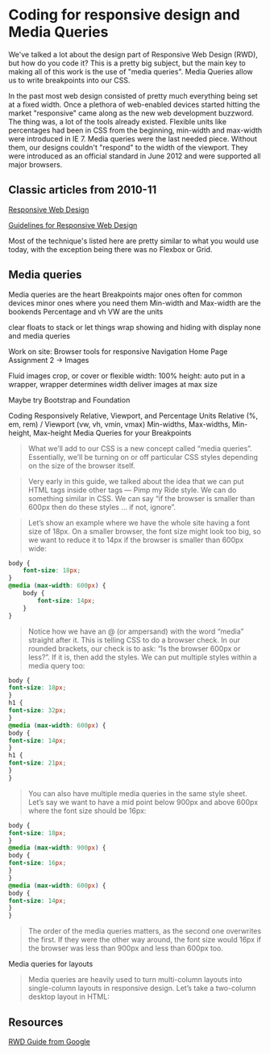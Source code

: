 # Coding for responsive design and Media Queries

We've talked a lot about the design part of Responsive Web Design (RWD), but how do you code it? This is a pretty big subject, but the main key to making all of this work is the use of "media queries". Media Queries allow us to write breakpoints into our CSS. 

In the past most web design consisted of pretty much everything being set at a fixed width. Once a plethora of web-enabled devices started hitting the market  "responsive" came along as the new web development buzzword. The thing was, a lot of the tools already existed. Flexible units like percentages had been in CSS from the beginning, min-width and max-width were introduced in IE 7. Media queries were the last needed piece. Without them, our designs couldn't "respond" to the width of the viewport. They were introduced as an official standard in June 2012 and were supported all major browsers. 

## Classic articles from 2010-11

[Responsive Web Design](https://alistapart.com/article/responsive-web-design)

[Guidelines for Responsive Web Design](https://www.smashingmagazine.com/2011/01/guidelines-for-responsive-web-design/)

Most of the technique's listed here are pretty similar to what you would use today, with the exception being there was no Flexbox or Grid.

## Media queries

Media queries are the heart
Breakpoints
major ones often for common devices
minor ones where you need them
Min-width and Max-width are the bookends
Percentage and vh VW are the units

clear floats to stack
or let things wrap
showing and hiding with display none and media queries

Work on site: Browser tools for responsive
Navigation
Home Page
Assignment 2 -> Images


Fluid images
	crop, or cover or flexible
	width: 100%
	height: auto
	put in a wrapper, wrapper determines width
	deliver images at max size

Maybe try Bootstrap and Foundation
	
Coding Responsively
Relative, Viewport, and Percentage Units
Relative (%, em, rem) / Viewport (vw, vh, vmin, vmax)
Min-widths, Max-widths, Min-height, Max-height
Media Queries for your Breakpoints


> What we’ll add to our CSS is a new concept called “media queries”.
Essentially, we’ll be turning on or off particular CSS styles depending
on the size of the browser itself.

> Very early in this guide, we talked about the idea that we can put
HTML tags inside other tags — Pimp my Ride style. We can do
something similar in CSS. We can say “if the browser is smaller than
600px then do these styles ... if not, ignore”.

> Let’s show an example where we have the whole site having a font size
of 18px. On a smaller browser, the font size might look too big, so we
want to reduce it to 14px if the browser is smaller than 600px wide:

```css
body {
	font-size: 18px;
}
@media (max-width: 600px) {
	body {
		font-size: 14px;
	}
}
```

> Notice how we have an @ (or ampersand) with the word “media”
straight after it. This is telling CSS to do a browser check. In our
rounded brackets, our check is to ask: “Is the browser 600px or less?”.
If it is, then add the styles. We can put multiple styles within a media
query too:

```css
body {
font-size: 18px;
}
h1 {
font-size: 32px;
}
@media (max-width: 600px) {
body {
font-size: 14px;
}
h1 {
font-size: 21px;
}
}
```

>You can also have multiple media queries in the same style sheet. Let’s say we want to have a mid point below 900px and above 600px where the font size should be 16px:

```css
body {
font-size: 18px;
}
@media (max-width: 900px) {
body {
font-size: 16px;
}
}
@media (max-width: 600px) {
body {
font-size: 14px;
}
}
```

> The order of the media queries matters, as the second one overwrites
the first. If they were the other way around, the font size would 16px if
the browser was less than 900px and less than 600px too.

Media queries for layouts
> Media queries are heavily used to turn multi-column layouts into
single-column layouts in responsive design. Let’s take a two-column
desktop layout in HTML:

<!-- ```css
<section>
<div class="main">
Here is the main content
</div>
<div class="side">
Here is a sidebar
</div>
</section>
``` -->

<!-- In your desktop version of your CSS, you’d have something like:
section {
overflow: hidden;
width: 920px;
margin: 0 auto 0 auto;
}
div.main {
width: 600px;
float: left;
}

div.side {
width: 300px;
float: right;
} -->


<!-- This will make your background image 200px across by 100px down.
Blurry backgrounds and retina screens
If you’re on a retina screen, for instance on a new iPhone or a new
MacBook, you may notice your background images looking blurry
by default.
104 Learn to Code Now
Non-retina screens have three sub-pixels per pixel (one red, one green
and one blue sub-pixel, remember the hex colors!). On retina screens,
to make the screen look crisper, they have 12 sub-pixels per pixel (four
red, four green and four blue).
With images, each pixel always has three sub-pixels, so when you view
a “normal” image on a retina screen, it’ll look a bit blurry. To fix this
we need to double the size of the image to give it more definition on
those screens.
One good technique to do this is, if we’re making an image that would
fill 300px by 200px on a retina screen, we export the image from
Photoshop or Sketch as twice the size (600px by 400px), then in our
CSS, we make it half the size again to give it a higher density of pixels:
header {
background-size: 300px 200px;
}
Exporting the image at double size and halving the size in CSS will
stop any blurring. -->


## Resources

[RWD Guide from Google](https://developers.google.com/web/fundamentals/design-and-ui/responsive/)
